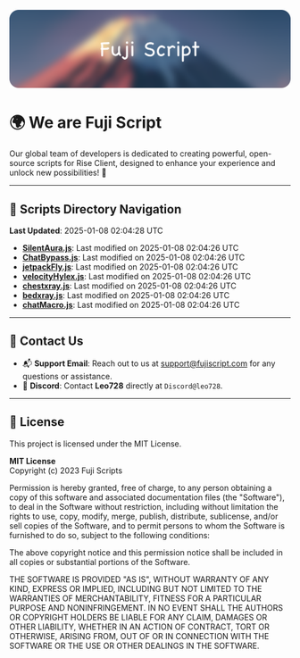 ![Banner](.github/b.webp)

# 🌍 **We are Fuji Script**

Our global team of developers is dedicated to creating powerful, open-source scripts for Rise Client, designed to enhance your experience and unlock new possibilities! 🌟

---
<!-- SCRIPTS_NAVIGATION_START -->
## 📂 **Scripts Directory Navigation**

**Last Updated**: 2025-01-08 02:04:28 UTC

- **[SilentAura.js](scripts/SilentAura.js)**: Last modified on 2025-01-08 02:04:26 UTC
- **[ChatBypass.js](scripts/ChatBypass.js)**: Last modified on 2025-01-08 02:04:26 UTC
- **[jetpackFly.js](scripts/jetpackFly.js)**: Last modified on 2025-01-08 02:04:26 UTC
- **[velocityHylex.js](scripts/velocityHylex.js)**: Last modified on 2025-01-08 02:04:26 UTC
- **[chestxray.js](scripts/chestxray.js)**: Last modified on 2025-01-08 02:04:26 UTC
- **[bedxray.js](scripts/bedxray.js)**: Last modified on 2025-01-08 02:04:26 UTC
- **[chatMacro.js](scripts/chatMacro.js)**: Last modified on 2025-01-08 02:04:26 UTC

<!-- SCRIPTS_NAVIGATION_END -->

---

## 💬 **Contact Us**  
- 📬 **Support Email**: Reach out to us at [support@fujiscript.com](mailto:support@fujiscript.com) for any questions or assistance.  
- 💬 **Discord**: Contact **Leo728** directly at `Discord@leo728`.

---

## 📜 **License**

This project is licensed under the MIT License.  

**MIT License**  
Copyright (c) 2023 Fuji Scripts  

Permission is hereby granted, free of charge, to any person obtaining a copy of this software and associated documentation files (the "Software"), to deal in the Software without restriction, including without limitation the rights to use, copy, modify, merge, publish, distribute, sublicense, and/or sell copies of the Software, and to permit persons to whom the Software is furnished to do so, subject to the following conditions:  

The above copyright notice and this permission notice shall be included in all copies or substantial portions of the Software.  

THE SOFTWARE IS PROVIDED "AS IS", WITHOUT WARRANTY OF ANY KIND, EXPRESS OR IMPLIED, INCLUDING BUT NOT LIMITED TO THE WARRANTIES OF MERCHANTABILITY, FITNESS FOR A PARTICULAR PURPOSE AND NONINFRINGEMENT. IN NO EVENT SHALL THE AUTHORS OR COPYRIGHT HOLDERS BE LIABLE FOR ANY CLAIM, DAMAGES OR OTHER LIABILITY, WHETHER IN AN ACTION OF CONTRACT, TORT OR OTHERWISE, ARISING FROM, OUT OF OR IN CONNECTION WITH THE SOFTWARE OR THE USE OR OTHER DEALINGS IN THE SOFTWARE.  
